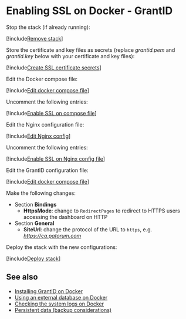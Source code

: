 ﻿# Enabling SSL on Docker - GrantID

Stop the stack (if already running):

[!include[Remove stack](../../../../../includes/grant-id/docker/remove-stack.md)]

Store the certificate and key files as secrets (replace *grantid.pem* and *grantid.key* below with your certificate and key files):

[!include[Create SSL certificate secrets](../../../../../includes/grant-id/docker/create-ssl-cert-secret.md)]

Edit the Docker compose file:

[!include[Edit docker compose file](../../../../../includes/grant-id/docker/edit-compose.md)]

Uncomment the following entries:

[!include[Enable SSL on compose file](../../../../../includes/grant-id/docker/enable-ssl-docker-compose.md)]

Edit the Nginx configuration file:

[!include[Edit Nginx config](../../../../../includes/grant-id/docker/edit-nginx-config.md)]

Uncomment the following entries:

[!include[Enable SSL on Nginx config file](../../../../../includes/grant-id/docker/enable-ssl-nginx-config.md)]

Edit the GrantID configuration file:

[!include[Edit docker compose file](../../../../../includes/grant-id/docker/edit-grantid-config.md)]

Make the following changes:

* Section **Bindings**
  * **HttpsMode**: change to `RedirectPages` to redirect to HTTPS users accessing the dashboard on HTTP
* Section **General**
  * **SiteUrl**: change the protocol of the URL to `https`, e.g. *https://ca.patorum.com*

Deploy the stack with the new configurations:

[!include[Deploy stack](../../../../../includes/grant-id/docker/deploy.md)]

## See also

* [Installing GrantID on Docker](index.md)
* [Using an external database on Docker](external-db.md)
* [Checking the system logs on Docker](check-logs.md)
* [Persistent data (backup considerations)](persistent-data.md)
